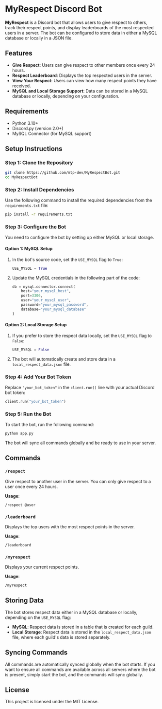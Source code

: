 # MyRespect Discord Bot

**MyRespect** is a Discord bot that allows users to give respect to others, track their respect points, and display leaderboards of the most respected users in a server. The bot can be configured to store data in either a MySQL database or locally in a JSON file.

## Features
- **Give Respect**: Users can give respect to other members once every 24 hours.
- **Respect Leaderboard**: Displays the top respected users in the server.
- **View Your Respect**: Users can view how many respect points they have received.
- **MySQL and Local Storage Support**: Data can be stored in a MySQL database or locally, depending on your configuration.

## Requirements
- Python 3.10+
- Discord.py (version 2.0+)
- MySQL Connector (for MySQL support)

## Setup Instructions

### Step 1: Clone the Repository
```bash
git clone https://github.com/mtp-dev/MyRespectBot.git
cd MyRespectBot
```

### Step 2: Install Dependencies
Use the following command to install the required dependencies from the `requirements.txt` file:
```bash
pip install -r requirements.txt
```

### Step 3: Configure the Bot
You need to configure the bot by setting up either MySQL or local storage.

#### Option 1: MySQL Setup
1. In the bot's source code, set the `USE_MYSQL` flag to `True`:
   ```python
   USE_MYSQL = True
   ```

2. Update the MySQL credentials in the following part of the code:
   ```python
   db = mysql.connector.connect(
       host="your_mysql_host",
       port=3306,
       user="your_mysql_user",
       password="your_mysql_password",
       database="your_mysql_database"
   )
   ```

#### Option 2: Local Storage Setup
1. If you prefer to store the respect data locally, set the `USE_MYSQL` flag to `False`:
   ```python
   USE_MYSQL = False
   ```

2. The bot will automatically create and store data in a `local_respect_data.json` file.

### Step 4: Add Your Bot Token
Replace `"your_bot_token"` in the `client.run()` line with your actual Discord bot token:
```python
client.run("your_bot_token")
```

### Step 5: Run the Bot
To start the bot, run the following command:
```bash
python app.py
```

The bot will sync all commands globally and be ready to use in your server.

## Commands

### `/respect`
Give respect to another user in the server. You can only give respect to a user once every 24 hours.

**Usage**:
```bash
/respect @user
```

### `/leaderboard`
Displays the top users with the most respect points in the server.

**Usage**:
```bash
/leaderboard
```

### `/myrespect`
Displays your current respect points.

**Usage**:
```bash
/myrespect
```

## Storing Data
The bot stores respect data either in a MySQL database or locally, depending on the `USE_MYSQL` flag:
- **MySQL**: Respect data is stored in a table that is created for each guild.
- **Local Storage**: Respect data is stored in the `local_respect_data.json` file, where each guild's data is stored separately.

## Syncing Commands
All commands are automatically synced globally when the bot starts. If you want to ensure all commands are available across all servers where the bot is present, simply start the bot, and the commands will sync globally.

## License
This project is licensed under the MIT License.
